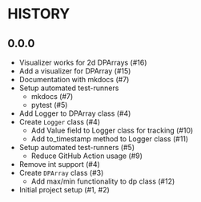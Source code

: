 # HISTORY

## 0.0.0
- Visualizer works for 2d DPArrays (#16)
- Add a visualizer for DPArray (#15)
- Documentation with mkdocs (#7)
- Setup automated test-runners
    - mkdocs (#7)
    - pytest (#5)
- Add Logger to DPArray class (#4)
- Create ``Logger`` class (#4)
  - Add Value field to Logger class for tracking (#10)
  - Add to_timestamp method to Logger class (#11)
- Setup automated test-runners (#5)
    - Reduce GitHub Action usage (#9)
- Remove int support (#4)
- Create ``DPArray`` class (#3)
  - Add max/min functionality to dp class (#12)
- Initial project setup (#1, #2)
